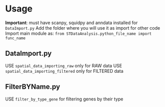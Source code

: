 # Usage

<b>Important</b>: must have scanpy, squidpy and anndata installed for `DataImport.py`
Add the folder where you will use it as import for other code
Import main module as: `from STDataAnalysis.python_file_name import func_name`

## DataImport.py

USE `spatial_data_importing_raw` only for RAW data
USE `spatial_data_importing_filtered` only for FILTERED data

## FilterBYName.py

USE `filter_by_type_gene` for filtering genes by their type